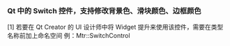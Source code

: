 ### Qt 中的 Switch 控件，支持修改背景色、滑块颜色、边框颜色

[1] 若要在 Qt Creator 的 UI 设计师中将 Widget 提升来使用该控件，需要在类型名称前加上命名空间 例：Mtr::SwitchControl
